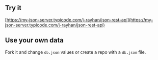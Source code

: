 ## Try it

[https://my-json-server.typicode.com/j-rayhan/json-rest-api](https://my-json-server.typicode.com/j-rayhan/json-rest-api)

## Use your own data

Fork it and change `db.json` values or create a repo with a `db.json` file.
